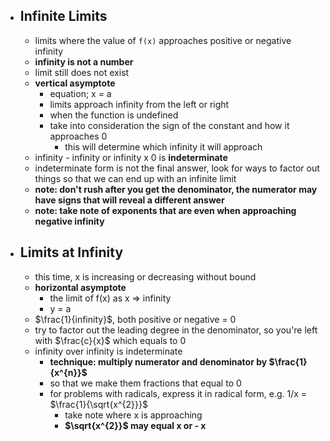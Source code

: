 - ## Infinite Limits
	- limits where the value of `f(x)` approaches positive or negative infinity
	- **infinity is not a number**
	- limit still does not exist 
	- **vertical asymptote**
		- equation; x = a
		- limits approach infinity from the left or right
		- when the function is undefined
		- take into consideration the sign of the constant and how it approaches 0
			- this will determine which infinity it will approach
	- infinity - infinity or infinity x 0 is **indeterminate**
	- indeterminate form is not the final answer, look for ways to factor out things so that we can end up with an infinite limit
	- **note: don't rush after you get the denominator, the numerator may have signs that will reveal a different answer**
	- **note: take note of exponents that are even when approaching negative infinity**
- ## Limits at Infinity
	- this time, x is increasing or decreasing without bound
	- **horizontal asymptote**
		- the limit of f(x) as x ⇒ infinity
		- y = a
	- $\frac{1}{infinity}$, both positive or negative = 0
	- try to factor out the leading degree in the denominator, so you're left with $\frac{c}{x}$ which equals to 0 
	- infinity over infinity is indeterminate
		- **technique: multiply numerator and denominator by $\frac{1}{x^{n}}$**
		- so that we make them fractions that equal to 0
		- for problems with radicals, express it in radical form, e.g. 1/x = $\frac{1}{\sqrt{x^{2}}}$
			- take note where x is approaching
			- **$\sqrt{x^{2}}$ may equal x or - x**
